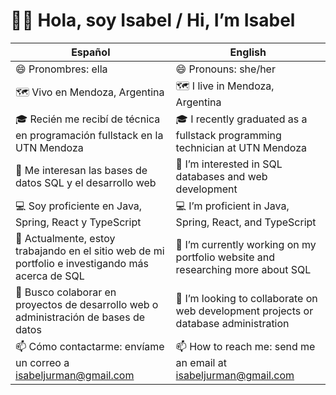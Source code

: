# 👋🏻 Hola, soy Isabel / Hi, I’m Isabel

| Español | English |
|---------|---------|
| 😄 Pronombres: ella | 😄 Pronouns: she/her |
| 🗺️ Vivo en Mendoza, Argentina | 🗺️ I live in Mendoza, Argentina |
| 🎓 Recién me recibí de técnica en programación fullstack en la UTN Mendoza | 🎓 I recently graduated as a fullstack programming technician at UTN Mendoza |
| 👀 Me interesan las bases de datos SQL y el desarrollo web | 👀 I’m interested in SQL databases and web development |
| 💻 Soy proficiente en Java, Spring, React y TypeScript | 💻 I’m proficient in Java, Spring, React, and TypeScript |
| 🌱 Actualmente, estoy trabajando en el sitio web de mi portfolio e investigando más acerca de SQL | 🌱 I’m currently working on my portfolio website and researching more about SQL |
| 💞️ Busco colaborar en proyectos de desarrollo web o administración de bases de datos | 💞️ I’m looking to collaborate on web development projects or database administration |
| 📫 Cómo contactarme: envíame un correo a isabeljurman@gmail.com | 📫 How to reach me: send me an email at isabeljurman@gmail.com |
